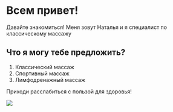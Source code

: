 # Всем привет!

Давайте знакомиться! Меня зовут Наталья и я специалист по классическому массажу

## Что я могу тебе предложить?

1. Классический массаж
2. Спортивный массаж
3. Лимфодренажный массаж


Приходи расслабиться с пользой для здоровья!

![ ](https://disk.yandex.ru/client/disk/%D0%97%D0%B0%D0%B3%D1%80%D1%83%D0%B7%D0%BA%D0%B8?idApp=client&dialog=slider&idDialog=%2Fdisk%2F%D0%97%D0%B0%D0%B3%D1%80%D1%83%D0%B7%D0%BA%D0%B8%2FIMG_20230403_162802-01.jpeg)

